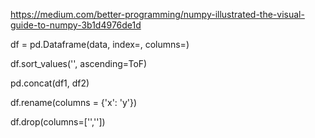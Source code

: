 
https://medium.com/better-programming/numpy-illustrated-the-visual-guide-to-numpy-3b1d4976de1d

df = pd.Dataframe(data, index=, columns=)

df.sort_values('', ascending=ToF)

pd.concat(df1, df2)

df.rename(columns = {'x': 'y'})

df.drop(columns=['',''])